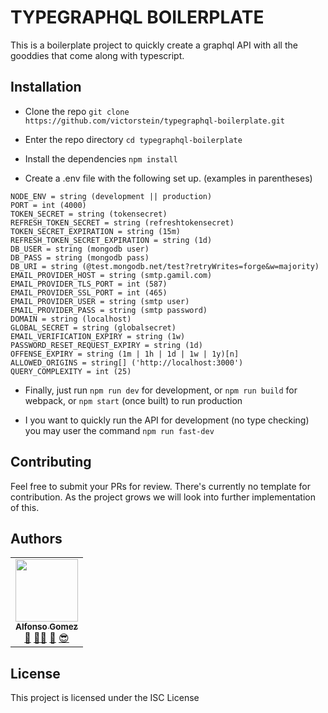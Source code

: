 # TYPEGRAPHQL BOILERPLATE

This is a boilerplate project to quickly create a graphql API with all the gooddies that come along with typescript.

## Installation

* Clone the repo
	```git clone https://github.com/victorstein/typegraphql-boilerplate.git```

* Enter the repo directory
	```cd typegraphql-boilerplate```

* Install the dependencies
	```npm install```

* Create a .env file with the following set up. (examples in parentheses)

```
NODE_ENV = string (development || production)
PORT = int (4000)
TOKEN_SECRET = string (tokensecret)
REFRESH_TOKEN_SECRET = string (refreshtokensecret)
TOKEN_SECRET_EXPIRATION = string (15m)
REFRESH_TOKEN_SECRET_EXPIRATION = string (1d)
DB_USER = string (mongodb user)
DB_PASS = string (mongodb pass)
DB_URI = string (@test.mongodb.net/test?retryWrites=forge&w=majority)
EMAIL_PROVIDER_HOST = string (smtp.gamil.com)
EMAIL_PROVIDER_TLS_PORT = int (587)
EMAIL_PROVIDER_SSL_PORT = int (465)
EMAIL_PROVIDER_USER = string (smtp user)
EMAIL_PROVIDER_PASS = string (smtp password)
DOMAIN = string (localhost)
GLOBAL_SECRET = string (globalsecret)
EMAIL_VERIFICATION_EXPIRY = string (1w)
PASSWORD_RESET_REQUEST_EXPIRY = string (1d)
OFFENSE_EXPIRY = string (1m | 1h | 1d | 1w | 1y)[n]
ALLOWED_ORIGINS = string[] ('http://localhost:3000')
QUERY_COMPLEXITY = int (25)
```

* Finally, just run ```npm run dev``` for development, or ```npm run build``` for webpack, or ```npm start``` (once built) to run production

* I you want to quickly run the API for development (no type checking) you may user the command ```npm run fast-dev```

## Contributing

Feel free to submit your PRs for review. There's currently no template for contribution. As the project grows we will look into further implementation of this.

## Authors

<!-- prettier-ignore -->
<table><tr><td align="center"><a href="http://victorstein.github.io"><img src="https://avatars3.githubusercontent.com/u/11080740?v=3" width="100px;" /><br /><sub><b>Alfonso Gomez</b></sub></a><br /><a href="#question" title="Answering Questions">💬</a> <a href="#" title="Documentation">📖</a><a href="#tool" title="Tools">🔧</a> <a href="#review" title="Reviewed Pull Requests">👀</a> <a href="#maintenance" title="Maintenance">😎</a></td></table>

## License

This project is licensed under the ISC License 
